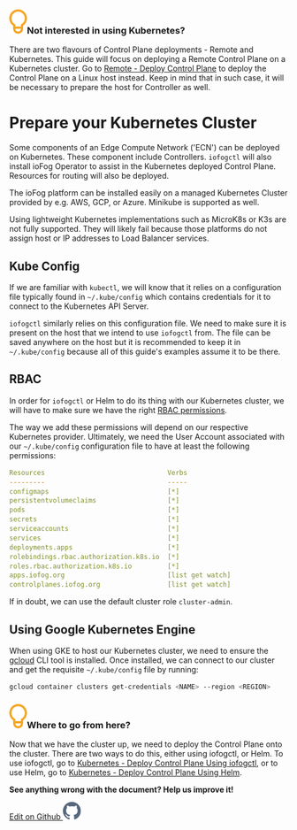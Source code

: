 <aside class="notifications tip">
  <h3><img src="/images/icos/ico-tip.svg" alt="">Not interested in using Kubernetes?</h3>
  <p>There are two flavours of Control Plane deployments - Remote and Kubernetes. This guide will focus on deploying a Remote Control Plane on a Kubernetes cluster. Go to <a href="#/./ioFog_3.0/platform-deployment/remote-control-plane">Remote - Deploy Control Plane</a> to deploy the Control Plane on a Linux host instead. Keep in mind that in such case, it will be necessary to prepare the host for Controller as well.</p>
</aside>

# Prepare your Kubernetes Cluster

Some components of an Edge Compute Network ('ECN') can be deployed on Kubernetes. These component include Controllers. `iofogctl` will also install ioFog Operator to assist in the Kubernetes deployed Control Plane. Resources for routing will also be deployed.

The ioFog platform can be installed easily on a managed Kubernetes Cluster provided by e.g. AWS, GCP, or Azure. Minikube is supported as well.

Using lightweight Kubernetes implementations such as MicroK8s or K3s are not fully supported. They will likely fail because those platforms do not assign host or IP addresses to Load Balancer services.

## Kube Config

If we are familiar with `kubectl`, we will know that it relies on a configuration file typically found in `~/.kube/config` which contains credentials for it to connect to the Kubernetes API Server.

`iofogctl` similarly relies on this configuration file. We need to make sure it is present on the host that we intend to use `iofogctl` from. The file can be saved anywhere on the host but it is recommended to keep it in `~/.kube/config` because all of this guide's examples assume it to be there.

## RBAC

In order for `iofogctl` or Helm to do its thing with our Kubernetes cluster, we will have to make sure we have the right [RBAC permissions](https://kubernetes.io/docs/reference/access-authn-authz/rbac/).

The way we add these permissions will depend on our respective Kubernetes provider. Ultimately, we need the User Account associated with our `~/.kube/config` configuration file to have at least the following permissions:

```yaml
Resources                               Verbs
---------                               -----
configmaps                              [*]
persistentvolumeclaims                  [*]
pods                                    [*]
secrets                                 [*]
serviceaccounts                         [*]
services                                [*]
deployments.apps                        [*]
rolebindings.rbac.authorization.k8s.io  [*]
roles.rbac.authorization.k8s.io         [*]
apps.iofog.org                          [list get watch]
controlplanes.iofog.org                 [list get watch]
```

If in doubt, we can use the default cluster role `cluster-admin`.

## Using Google Kubernetes Engine

When using GKE to host our Kubernetes cluster, we need to ensure the [gcloud](https://cloud.google.com/sdk/gcloud/) CLI tool is installed. Once installed, we can connect to our cluster and get the requisite `~/.kube/config` file by running:

```bash
gcloud container clusters get-credentials <NAME> --region <REGION>
```

<aside class="notifications tip">
  <h3><img src="/images/icos/ico-tip.svg" alt="">Where to go from here?</h3>
  <p>Now that we have the cluster up, we need to deploy the Control Plane onto the cluster. There are two ways to do this, either using iofogctl, or Helm. To use iofogctl, go to <a href="#/./ioFog_3.0/platfomr-deployment/kubernetes-iofogctl">Kubernetes - Deploy Control Plane Using iofogctl</a>, or to use Helm, go to <a href="#/./ioFog_3.0/platfomr-deployment/kubernetes-helm"> Kubernetes - Deploy Control Plane Using Helm</a>.</p>
</aside>

<aside class="notifications note">
  <b>See anything wrong with the document? Help us improve it!</b>
  <a href="https://github.com/eclipse-iofog/iofog.org/edit/develop/content/docs/3.0/platform-deployment/kubernetes-prepare-cluster.md"
    target="_blank">
    <p style="text-align:left">Edit on Github <img src="/images/icos/ico-github.svg" alt=""></p>
  </a>
</aside>
